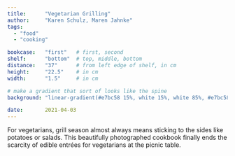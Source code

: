 ```yaml
---
title: 		"Vegetarian Grilling"
author: 	"Karen Schulz, Maren Jahnke"
tags:
  - "food"
  - "cooking"

bookcase: 	"first"   # first, second
shelf: 		"bottom"  # top, middle, bottom
distance: 	"37"      # from left edge of shelf, in cm
height:		"22.5"    # in cm
width:		"1.5"     # in cm

# make a gradient that sort of looks like the spine
background: "linear-gradient(#e7bc58 15%, white 15%, white 85%, #e7bc58 85%)"

date: 		2021-04-03
---
```


For vegetarians, grill season almost always means sticking to the sides like potatoes or salads. This beautifully photographed cookbook finally ends the scarcity of edible entrées for vegetarians at the picnic table.